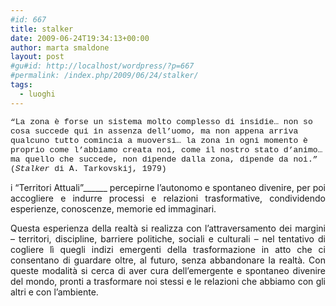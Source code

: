 ```yaml
---
#id: 667
title: stalker
date: 2009-06-24T19:34:13+00:00
author: marta smaldone
layout: post
#gu#id: http://localhost/wordpress/?p=667
#permalink: /index.php/2009/06/24/stalker/
tags:
  - luoghi
---
```

<span style="font-family: Courier New,Courier,mono; font-size: small;">&#8220;La zona è forse un sistema molto complesso di insidie&#8230; non so cosa succede qui in assenza dell&#8217;uomo, ma non appena arriva qualcuno tutto comincia a muoversi&#8230; la zona in ogni momento è proprio come l&#8217;abbiamo creata noi, come il nostro stato d&#8217;animo&#8230; ma quello che succede, non dipende dalla zona, dipende da noi.&#8221; (<em>Stalker</em> di A. Tarkovskij, 1979)</span>

<p style="text-align: justify;">
  i &#8220;Territori Attuali&#8221;______ percepirne l’autonomo e spontaneo divenire, per poi accogliere e indurre processi e relazioni trasformative, condividendo esperienze, conoscenze, memorie ed immaginari.
</p>

<p style="text-align: justify;">
  Questa esperienza della realtà si realizza con l’attraversamento dei margini – territori, discipline, barriere politiche, sociali e culturali – nel tentativo di cogliere lì quegli indizi emergenti della trasformazione in atto che ci consentano di guardare oltre, al futuro, senza abbandonare la realtà. Con queste modalità si cerca di aver cura dell’emergente e spontaneo divenire del mondo, pronti a trasformare noi stessi e le relazioni che abbiamo con gli altri e con l’ambiente.
</p>